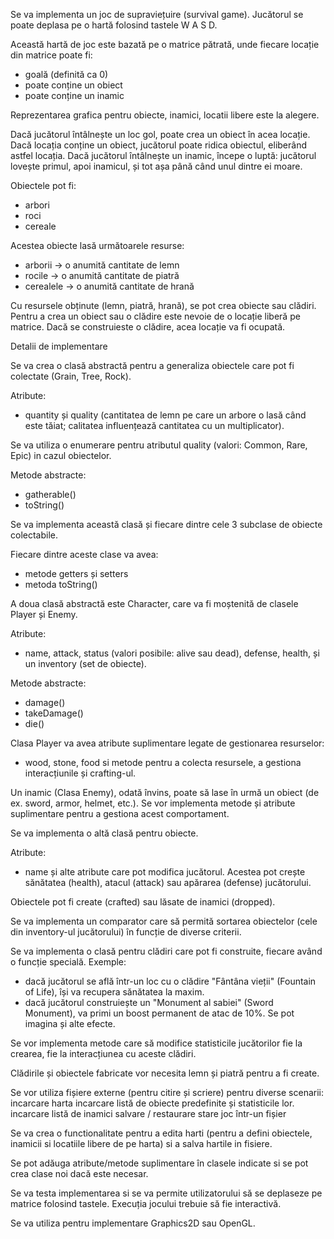 Se va implementa un joc de supraviețuire (survival game).
Jucătorul se poate deplasa pe o hartă folosind tastele W A S D.

Această hartă de joc este bazată pe o matrice pătrată, unde fiecare locație din matrice poate fi:
- goală (definită ca 0)
- poate conține un obiect
- poate conține un inamic

Reprezentarea grafica pentru obiecte, inamici, locatii libere este la alegere.

Dacă jucătorul întâlnește un loc gol, poate crea un obiect în acea locație.
Dacă locația conține un obiect, jucătorul poate ridica obiectul, eliberând astfel locația.
Dacă jucătorul întâlnește un inamic, începe o luptă: jucătorul lovește primul, apoi inamicul, și tot așa până când unul dintre ei moare.

Obiectele pot fi:
- arbori
- roci
- cereale

Acestea obiecte lasă următoarele resurse:
- arborii -> o anumită cantitate de lemn
- rocile -> o anumită cantitate de piatră
- cerealele -> o anumită cantitate de hrană

Cu resursele obținute (lemn, piatră, hrană), se pot crea obiecte sau clădiri. Pentru a crea un obiect sau o clădire este nevoie de o locație liberă pe matrice. Dacă se construieste o clădire, acea locație va fi ocupată.


Detalii de implementare

Se va crea o clasă abstractă pentru a generaliza obiectele care pot fi colectate (Grain, Tree, Rock).

Atribute:
- quantity și quality (cantitatea de lemn pe care un arbore o lasă când este tăiat; calitatea influențează cantitatea cu un multiplicator).

Se va utiliza o enumerare pentru atributul quality (valori: Common, Rare, Epic) in cazul obiectelor.

Metode abstracte:
- gatherable()
- toString()

Se va implementa această clasă și fiecare dintre cele 3 subclase de obiecte colectabile.

Fiecare dintre aceste clase va avea:
- metode getters și setters
- metoda toString()

A doua clasă abstractă este Character, care va fi moștenită de clasele Player și Enemy.

Atribute:
- name, attack, status (valori posibile: alive sau dead), defense, health, și un inventory (set de obiecte).

Metode abstracte:
- damage()
- takeDamage()
- die()

Clasa Player va avea atribute suplimentare legate de gestionarea resurselor:
- wood, stone, food
  si metode pentru a colecta resursele, a gestiona interacțiunile și crafting-ul.

Un inamic (Clasa Enemy), odată învins, poate să lase în urmă un obiect (de ex. sword, armor, helmet, etc.). Se vor implementa metode și atribute suplimentare pentru a gestiona acest comportament.


Se va implementa o altă clasă pentru obiecte.

Atribute:
- name și alte atribute care pot modifica jucătorul. Acestea pot crește sănătatea (health), atacul (attack) sau apărarea (defense) jucătorului.

Obiectele pot fi create (crafted) sau lăsate de inamici (dropped).

Se va implementa un comparator care să permită sortarea obiectelor (cele din inventory-ul jucătorului) în funcție de diverse criterii.

Se va implementa o clasă pentru clădiri care pot fi construite, fiecare având o funcție specială. Exemple:
- dacă jucătorul se află într-un loc cu o clădire "Fântâna vieții" (Fountain of Life), își va recupera sănătatea la maxim.
- dacă jucătorul construiește un "Monument al sabiei" (Sword Monument), va primi un boost permanent de atac de 10%.
  Se pot imagina și alte efecte.

Se vor implementa metode care să modifice statisticile jucătorilor fie la crearea, fie la interacțiunea cu aceste clădiri.

Clădirile și obiectele fabricate vor necesita lemn și piatră pentru a fi create.

Se vor utiliza fișiere externe (pentru citire și scriere) pentru diverse scenarii:
incarcare harta
incarcare listă de obiecte predefinite și statisticile lor.
incarcare listă de inamici
salvare / restaurare stare joc într-un fișier

Se va crea o functionalitate pentru a edita harti (pentru a defini obiectele, inamicii si locatiile libere de pe harta) si a salva hartile in fisiere.

Se pot adăuga atribute/metode suplimentare în clasele indicate si se pot crea clase noi dacă este necesar.

Se va testa implementarea si se va permite  utilizatorului să se deplaseze pe matrice folosind tastele. Execuția jocului trebuie să fie interactivă.

Se va utiliza pentru implementare Graphics2D sau OpenGL.